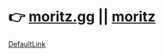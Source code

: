 # 👉 [moritz.gg](https://tellerverse.github.io/linktree/?card=0) || [moritz](https://tellerverse.github.io/linktree/?card=1)
[DefaultLink](https://tellerverse.github.io/linktree)
